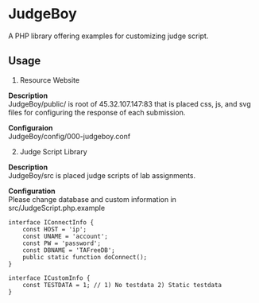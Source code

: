 # JudgeBoy
A PHP library offering examples for customizing judge script. 
  
## Usage
1. Resource Website  
  
**Description**  
JudgeBoy/public/ is root of 45.32.107.147:83 that is placed css, js, and svg files for configuring the response of each submission.  
  
**Configuraion**  
JudgeBoy/config/000-judgeboy.conf  
  
2. Judge Script Library  
  
**Description**  
JudgeBoy/src is placed judge scripts of lab assignments.  
  
**Configuration**   
Please change database and custom information in src/JudgeScript.php.example  
```
interface IConnectInfo {
	const HOST = 'ip';
	const UNAME = 'account';
	const PW = 'password';
	const DBNAME = 'TAFreeDB';
	public static function doConnect();
}

interface ICustomInfo {
	const TESTDATA = 1; // 1) No testdata 2) Static testdata 
}
```
